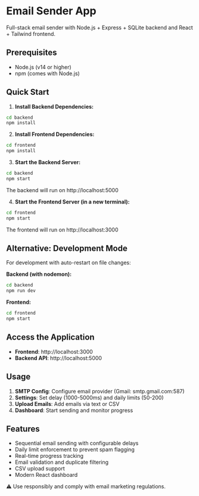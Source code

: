 # Email Sender App

Full-stack email sender with Node.js + Express + SQLite backend and React + Tailwind frontend.

## Prerequisites

- Node.js (v14 or higher)
- npm (comes with Node.js)

## Quick Start

1. **Install Backend Dependencies:**
```bash
cd backend
npm install
```

2. **Install Frontend Dependencies:**
```bash
cd frontend
npm install
```

3. **Start the Backend Server:**
```bash
cd backend
npm start
```
The backend will run on http://localhost:5000

4. **Start the Frontend Server (in a new terminal):**
```bash
cd frontend
npm start
```
The frontend will run on http://localhost:3000

## Alternative: Development Mode

For development with auto-restart on file changes:

**Backend (with nodemon):**
```bash
cd backend
npm run dev
```

**Frontend:**
```bash
cd frontend
npm start
```

## Access the Application

- **Frontend**: http://localhost:3000
- **Backend API**: http://localhost:5000

## Usage

1. **SMTP Config**: Configure email provider (Gmail: smtp.gmail.com:587)
2. **Settings**: Set delay (1000-5000ms) and daily limits (50-200)  
3. **Upload Emails**: Add emails via text or CSV
4. **Dashboard**: Start sending and monitor progress

## Features

- Sequential email sending with configurable delays
- Daily limit enforcement to prevent spam flagging
- Real-time progress tracking
- Email validation and duplicate filtering
- CSV upload support
- Modern React dashboard

⚠️ Use responsibly and comply with email marketing regulations.
